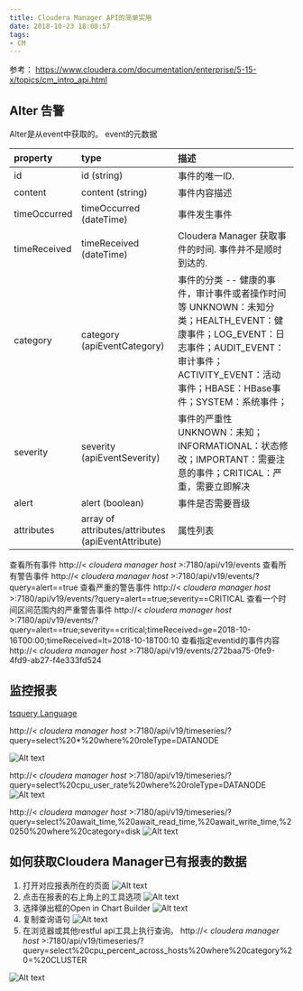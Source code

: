 ```yaml
---
title: Cloudera Manager API的简单实用
date: 2018-10-23 18:08:57
tags:
- CM
---
```


参考： https://www.cloudera.com/documentation/enterprise/5-15-x/topics/cm_intro_api.html
## Alter 告警

Alter是从event中获取的。
event的元数据

|property|  type|   描述|
|:-----|:------|:-------|
|id|    id (string)|    事件的唯一ID.
|content    |content (string)   |事件内容描述
|timeOccurred   |timeOccurred (dateTime)    |事件发生事件
|timeReceived   |timeReceived (dateTime)    |Cloudera Manager 获取事件的时间. 事件并不是顺时到达的. 
|category   |category (apiEventCategory)    |事件的分类 -- 健康的事件，审计事件或者操作时间等 UNKNOWN：未知分类；HEALTH_EVENT：健康事件；LOG_EVENT：日志事件；AUDIT_EVENT：审计事件；ACTIVITY_EVENT：活动事件；HBASE：HBase事件；SYSTEM：系统事件；
|severity   |severity (apiEventSeverity)    |事件的严重性 UNKNOWN：未知；INFORMATIONAL：状态修改；IMPORTANT：需要注意的事件；CRITICAL：严重，需要立即解决
|alert  |alert (boolean)    |事件是否需要晋级
|attributes |array of attributes/attributes (apiEventAttribute) |属性列表

<!-- more -->

查看所有事件
http://< *cloudera manager host* >:7180/api/v19/events
查看所有警告事件 
http://< *cloudera manager host* >:7180/api/v19/events/?query=alert==true
查看严重的警告事件
http://< *cloudera manager host* >:7180/api/v19/events/?query=alert==true;severity==CRITICAL
查看一个时间区间范围内的严重警告事件
http://< *cloudera manager host* >:7180/api/v19/events/?query=alert==true;severity==critical;timeReceived=ge=2018-10-16T00:00;timeReceived=lt=2018-10-18T00:10
查看指定eventid的事件内容
http://< *cloudera manager host* >:7180/api/v19/events/272baa75-0fe9-4fd9-ab27-f4e333fd524

## 监控报表
[tsquery Language](https://www.cloudera.com/documentation/enterprise/latest/topics/cm_dg_tsquery.html)

http://< *cloudera manager host* >:7180/api/v19/timeseries/?query=select%20*%20where%20roleType=DATANODE

![Alt text](/img/1540285620938.png)


http://< *cloudera manager host* >:7180/api/v19/timeseries/?query=select%20cpu_user_rate%20where%20roleType=DATANODE
![Alt text](/img/1540285662271.png)


http://< *cloudera manager host* >:7180/api/v19/timeseries/?query=select%20await_time,%20await_read_time,%20await_write_time,%20250%20where%20category=disk
![Alt text](/img/1540285688689.png)

##  如何获取Cloudera Manager已有报表的数据
1. 打开对应报表所在的页面
![Alt text](/img/1540285723630.png)
2. 点击在报表的右上角上的工具选项
![Alt text](/img/1540286887142.png)
3. 选择弹出框的Open in Chart Builder
![Alt text](/img/1540286907954.png)
4. 复制查询语句
![Alt text](/img/1540286924463.png)
5. 在浏览器或其他restful api工具上执行查询。
http://< *cloudera manager host* >:7180/api/v19/timeseries/?query=select%20cpu_percent_across_hosts%20where%20category%20=%20CLUSTER

![Alt text](/img/1540287176183.png)




